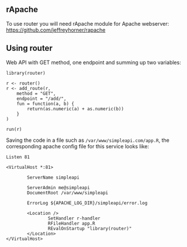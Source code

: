 ## rApache

To use router you will need rApache module for Apache webserver: https://github.com/jeffreyhorner/rapache

## Using router

Web API with GET method, one endpoint and summing up two variables:

```
library(router)

r <- router()
r <- add_route(r, 
    method = "GET",
    endpoint = "/add/",
    fun = function(a, b) {
        return(as.numeric(a) + as.numeric(b))
    }
)

run(r)
```

Saving the code in a file such as `/var/www/simpleapi.com/app.R`, the corresponding apache config file for this service looks like:

```
Listen 81

<VirtualHost *:81>

        ServerName simpleapi

        ServerAdmin me@simpleapi
        DocumentRoot /var/www/simpleapi

        ErrorLog ${APACHE_LOG_DIR}/simpleapi/error.log

        <Location />
                SetHandler r-handler
                RFileHandler app.R
                REvalOnStartup "library(router)"
        </Location>
</VirtualHost>
```

